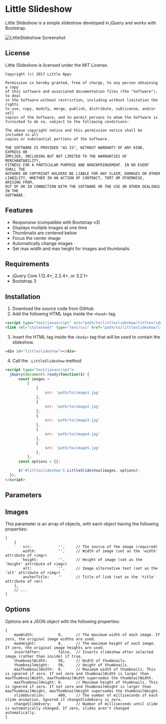 # Little Slideshow
Little Slideshow is a simple slideshow developed in jQuery and works with Bootstrap.

![LittleSlideshow Screenshot](http://i.imgur.com/ROXq28X.png)

## License ##
Little Slideshow is licensed under the MIT License. 

    Copyright (c) 2017 Little Apps
    
    Permission is hereby granted, free of charge, to any person obtaining a copy
    of this software and associated documentation files (the "Software"), to deal
    in the Software without restriction, including without limitation the rights
    to use, copy, modify, merge, publish, distribute, sublicense, and/or sell
    copies of the Software, and to permit persons to whom the Software is
    furnished to do so, subject to the following conditions:
    
    The above copyright notice and this permission notice shall be included in all
    copies or substantial portions of the Software.
    
    THE SOFTWARE IS PROVIDED "AS IS", WITHOUT WARRANTY OF ANY KIND, EXPRESS OR
    IMPLIED, INCLUDING BUT NOT LIMITED TO THE WARRANTIES OF MERCHANTABILITY,
    FITNESS FOR A PARTICULAR PURPOSE AND NONINFRINGEMENT. IN NO EVENT SHALL THE
    AUTHORS OR COPYRIGHT HOLDERS BE LIABLE FOR ANY CLAIM, DAMAGES OR OTHER
    LIABILITY, WHETHER IN AN ACTION OF CONTRACT, TORT OR OTHERWISE, ARISING FROM,
    OUT OF OR IN CONNECTION WITH THE SOFTWARE OR THE USE OR OTHER DEALINGS IN THE
    SOFTWARE.

## Features ##
 * Responsive (compatible with Bootstrap v3)
 * Displays multiple images at one time
 * Thumbnails are centered below
 * Focus the center image
 * Automatically change images
 * Set max width and max height for images and thumbnails

## Requirements ##
 * jQuery Core 1.12.4+, 2.2.4+, or 3.2.1+
 * Bootstrap 3

## Installation ##
   1. Download the source code from GitHub.
   2. Add the following HTML tags inside the ``<head>`` tag.

```html
<script type="text/javascript" src="path/to/littleslideshow/littleslideshow.min.js"></script>
<link rel="stylesheet" type="text/css" href="path/to/littleslideshow/littleslideshow.min.css">
```
          
   3. Insert the HTML tag inside the ``<body>`` tag that will be used to contain the slideshow.

```html
<div id="littleslideshow"></div>
```
           
   4. Call the ``.LittleSlideshow`` method
    
```html
<script type="text/javascript">
  jQuery(document).ready(function($) {
      const images =
          [
              {
                  src: 'path/to/image1.jpg'
              },
              {
                  src: 'path/to/image2.jpg'
              },
              {
                  src: 'path/to/image3.jpg'
              },
              {
                  src: 'path/to/image4.jpg'
              },
              {
                  src: 'path/to/image5.jpg'
              },
          ];
      const options = {};

      $('#littleslideshow').LittleSlideshow(images, options);
  });
</script>
 ```
           
## Parameters ##
## Images ##
This parameter is an array of objects, with each object having the following properties:

    [
        {
            src:            '',     // The source of the image (required)
            width:          '',     // Width of image (set as the 'width' attribute of <img>)
            height:         '',     // Height of image (set as the 'height' attribute of <img>)
            alt:            '',     // Image alternative text (set as the 'alt' attribute of <img>)
            anchorTitle:    ''      // Title of link (set as the 'title' attribute of <a>)
        },
        // ...
    ]
## Options ##
Options are a JSON object with the following properties:

    {
        maxWidth:           0,      // The maximum width of each image. If zero, the original image widths are used.
        maxHeight:          0,      // The maximum height of each image. If zero, the original image heights are used.
        insertAfter:        false,  // Inserts slideshow after selected image (rather than inside) if true.
        thumbnailWidth:     50,     // Width of thumbnails.
        thumbnailHeight:    50,     // Height of thumbnails.
        maxThumbnailWidth:  0,      // Maximum width of thumbnails. This is ignored if zero. If not zero and thumbnailWidth is larger than maxThumbnailWidth, maxThumbnailWidth supersedes the thumbnailWidth.
        maxThumbnailHeight: 0,      // Maximum height of thumbnails. This is ignored if zero. If not zero and thumbnailHeight is larger than maxThumbnailHeight, maxThumbnailHeight supersedes the thumbnailHeight.
        slideDuration:      400,    // The number of milliseconds of each slide animation. Ignored if changeSlideEvery is zero.
        changeSlideEvery:   0       // Number of milliseconds until slide is automatically changed. If zero, slides aren't changed automatically.
    }
